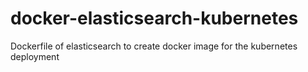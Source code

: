 # docker-elasticsearch-kubernetes
Dockerfile of elasticsearch to create docker image for the kubernetes deployment
